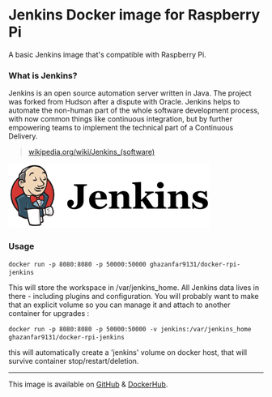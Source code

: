 # Jenkins Docker image for Raspberry Pi

A basic Jenkins image that's compatible with Raspberry Pi. 

### What is Jenkins?

Jenkins is an open source automation server written in Java. The project was forked from Hudson after a dispute with Oracle. Jenkins helps to automate the non-human part of the whole software development process, with now common things like continuous integration, but by further empowering teams to implement the technical part of a Continuous Delivery.

> [wikipedia.org/wiki/Jenkins_(software)](http://en.wikipedia.org/wiki/Jenkins_(software))

![logo](https://raw.githubusercontent.com/docker-library/docs/3ab4dafb41dd0e959ff9322b3c50af2519af6d85/jenkins/logo.png)

### Usage

```
docker run -p 8080:8080 -p 50000:50000 ghazanfar9131/docker-rpi-jenkins
```

This will store the workspace in /var/jenkins_home. All Jenkins data lives in there - including plugins and configuration.
You will probably want to make that an explicit volume so you can manage it and attach to another container for upgrades :

```
docker run -p 8080:8080 -p 50000:50000 -v jenkins:/var/jenkins_home ghazanfar9131/docker-rpi-jenkins
```

this will automatically create a 'jenkins' volume on docker host, that will survive container stop/restart/deletion.

---

This image is available on [GitHub](https://github.com/gajjuCoderBoi/docker-rpi-jenkins) & [DockerHub](https://hub.docker.com/r/ghazanfar9131/docker-rpi-jenkins).
